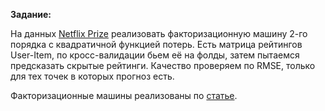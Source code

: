 **Задание:**

На данных [Netflix Prize](https://www.kaggle.com/netflix-inc/netflix-prize-data/data#combined_data_1.txt) реализовать факторизационную машину 2-го порядка с квадратичной функцией потерь.
Есть матрица рейтингов User-Item, по кросс-валидации бьем её на фолды, затем пытаемся предсказать скрытые рейтинги. Качество проверяем по RMSE, только для тех точек в которых прогноз есть.

Факторизационные машины реализованы по [статье](https://www.csie.ntu.edu.tw/~b97053/paper/Rendle2010FM.pdf).
